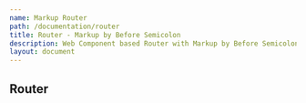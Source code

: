 ```yaml
---
name: Markup Router
path: /documentation/router
title: Router - Markup by Before Semicolon
description: Web Component based Router with Markup by Before Semicolon
layout: document
---
```


## Router
